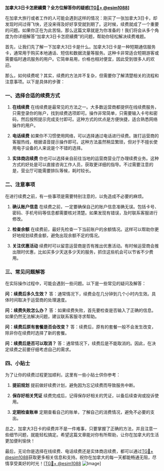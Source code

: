 **加拿大3日卡怎麽續費？全方位解答你的疑惑[[TG💪+ @esim1088](https://t.me/s/esim1088)]**

在加拿大旅行或者工作的人可能会遇到这样的情况：刚买了一张加拿大3日卡，却发现时间过得飞快，还没来得及好好享受就到期了。这时候，续费就成了一个重要的问题。如果你正在为此苦恼，那么这篇文章就是为你准备的！我们将会从多个角度为你详细解答“加拿大3日卡怎麽續費”的问题，帮助你轻松解决续费难题。

首先，让我们先了解一下加拿大3日卡是什么。加拿大3日卡是一种短期通信服务卡，通常用于购买本地通话、短信和数据流量等服务。这种卡非常适合短期游客或需要临时通讯服务的用户。它简单易用，价格也相对便宜，因此受到很多人的欢迎。

那么，如何续费呢？其实，续费的方法并不复杂，但需要你了解清楚相关的流程和注意事项。以下是具体的步骤：

### 一、选择合适的续费方式

1. **在线续费**
   在线续费是最常见的方法之一。大多数运营商都提供在线续费服务，只需登录你的账户，找到续费选项即可。操作非常简单，只需要输入卡号和密码，然后按照提示完成支付即可。这种方式的优点是方便快捷，适合熟悉网络操作的用户。

2. **电话续费**
   如果你不习惯使用网络，可以选择通过电话进行续费。拨打运营商的客服热线，根据语音提示操作即可。这种方法虽然稍显繁琐，但对于不擅长使用电子设备的人来说是个不错的选择。

3. **实体商店续费**
   你也可以选择亲自前往当地的运营商营业厅办理续费业务。这种方式的好处是可以直接咨询工作人员，获取更详细的指导。不过需要注意的是，营业厅可能需要排队等候，耗时较长。

### 二、注意事项

在进行续费之前，有一些事项是需要特别注意的，以免造成不必要的麻烦。

1. **确认账户信息**
   在续费之前，一定要确保自己的账户信息准确无误。包括卡号、密码、手机号码等信息都需要核对清楚。如果发现有错误，及时联系客服进行修改。

2. **检查余额**
   在续费前，最好先检查一下当前账户的余额情况。这样可以帮助你更好地规划续费金额，避免出现余额不足的情况。

3. **关注优惠活动**
   续费时可以留意运营商是否有推出优惠活动。有时候运营商会推出限时优惠，比如买多少天送多少天的服务，抓住这些机会可以节省不少费用。

### 三、常见问题解答

在实际操作过程中，可能会遇到一些问题。以下是一些常见的疑问及解答：

**问：续费后多久生效？**
答：通常情况下，续费会在几分钟到几个小时内生效。具体时间取决于运营商的处理速度。

**问：续费失败怎么办？**
答：如果续费失败，首先要检查是否输入了正确的信息。如果仍然无法解决问题，建议联系客服寻求帮助。

**问：续费后原有套餐是否会改变？**
答：续费后，原有的套餐一般不会发生改变，除非你在续费时选择了新的套餐。

**问：续费后是否可以取消？**
答：通常情况下，续费后是不能取消的。因此，在决定续费之前要仔细考虑自己的需求。

### 四、小贴士

为了让你的续费过程更加顺利，这里有一些小贴士供你参考：

1. **提前规划**
   提前做好续费计划，避免因为忘记续费而导致服务中断。

2. **保存好相关凭证**
   续费完成后，记得保存好相关的凭证，以备后续查询或投诉使用。

3. **定期检查账单**
   定期查看自己的账单，了解自己的消费情况，避免不必要的支出。

总之，加拿大3日卡的续费并不是一件难事，只要掌握了正确的方法，并且注意一些细节问题，就能轻松搞定。希望这篇文章能对你有所帮助，让你在加拿大的生活更加便利愉快！

最后，无论你是选择在线续费、电话续费还是实体商店续费，都可以通过[TG💪+ @esim1088](https://t.me/s/esim1088)获取更多相关信息和支持。祝你在加拿大的每一天都能畅通无阻，尽情享受美好的时光！[[TG💪+ @esim1088](https://t.me/s/esim1088) ![Image](https://i.postimg.cc/4NQfJmqS/Snipaste-2025-05-13-00-14-12.png)]
